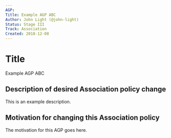 ```yaml
---
AGP: 
Title: Example AGP ABC
Author: John Light (@john-light)
Status: Stage III
Track: Association
Created: 2018-12-08
---
```


# Title

Example AGP ABC

## Description of desired Association policy change

This is an example description.

## Motivation for changing this Association policy

The motivation for this AGP goes here.
